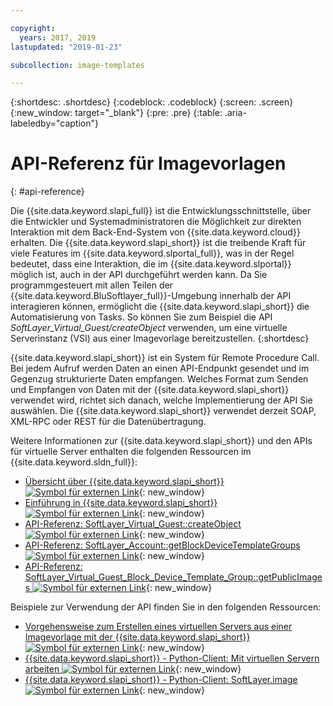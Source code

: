```yaml
---

copyright:
  years: 2017, 2019
lastupdated: "2019-01-23"

subcollection: image-templates

---
```


{:shortdesc: .shortdesc}
{:codeblock: .codeblock}
{:screen: .screen}
{:new_window: target="_blank"}
{:pre: .pre}
{:table: .aria-labeledby="caption"}

# API-Referenz für Imagevorlagen
{: #api-reference}

Die {{site.data.keyword.slapi_full}} ist die Entwicklungsschnittstelle, über die Entwickler und Systemadministratoren die Möglichkeit zur direkten Interaktion mit dem Back-End-System von {{site.data.keyword.cloud}} erhalten. Die {{site.data.keyword.slapi_short}} ist die treibende Kraft für viele Features im {{site.data.keyword.slportal_full}}, was in der Regel bedeutet, dass eine Interaktion, die im {{site.data.keyword.slportal}} möglich ist, auch in der API durchgeführt werden kann. Da Sie programmgesteuert mit allen Teilen der {{site.data.keyword.BluSoftlayer_full}}-Umgebung innerhalb der API interagieren können, ermöglicht die {{site.data.keyword.slapi_short}} die Automatisierung von Tasks. So können Sie zum Beispiel die API *SoftLayer_Virtual_Guest/createObject* verwenden, um eine virtuelle Serverinstanz (VSI) aus einer Imagevorlage bereitzustellen.
{:shortdesc}

{{site.data.keyword.slapi_short}} ist ein System für Remote Procedure Call. Bei jedem Aufruf werden Daten an einen API-Endpunkt gesendet und im Gegenzug strukturierte Daten empfangen. Welches Format zum Senden und Empfangen von Daten mit der {{site.data.keyword.slapi_short}} verwendet wird, richtet sich danach, welche Implementierung der API Sie auswählen. Die {{site.data.keyword.slapi_short}} verwendet derzeit SOAP, XML-RPC oder REST für die Datenübertragung. 

Weitere Informationen zur {{site.data.keyword.slapi_short}} und den APIs für virtuelle Server enthalten die folgenden Ressourcen im {{site.data.keyword.sldn_full}}:
* [Übersicht über {{site.data.keyword.slapi_short}} ![Symbol für externen Link](../icons/launch-glyph.svg "Symbol für externen Link")](https://softlayer.github.io/reference/softlayerapi/){: new_window}
* [Einführung in {{site.data.keyword.slapi_short}} ![Symbol für externen Link](../icons/launch-glyph.svg "Symbol für externen Link")](https://softlayer.github.io/article/getting-started/){: new_window}
* [API-Referenz: SoftLayer_Virtual_Guest::createObject ![Symbol für externen Link](../icons/launch-glyph.svg "Symbol für externen Link")](https://softlayer.github.io/reference/services/SoftLayer_Virtual_Guest/createObject/){: new_window}
* [API-Referenz: SoftLayer_Account::getBlockDeviceTemplateGroups ![Symbol für externen Link](../icons/launch-glyph.svg "Symbol für externen Link")](https://softlayer.github.io/reference/services/SoftLayer_Account/getBlockDeviceTemplateGroups/){: new_window}
* [API-Referenz: SoftLayer_Virtual_Guest_Block_Device_Template_Group::getPublicImages ![Symbol für externen Link](../icons/launch-glyph.svg "Symbol für externen Link")](https://softlayer.github.io/reference/services/SoftLayer_Virtual_Guest_Block_Device_Template_Group/getPublicImages/){: new_window}

Beispiele zur Verwendung der API finden Sie in den folgenden Ressourcen:
* [Vorgehensweise zum Erstellen eines virtuellen Servers aus einer Imagevorlage mit der {{site.data.keyword.slapi_short}} ![Symbol für externen Link](../icons/launch-glyph.svg "Symbol für externen Link")](https://stackoverflow.com/questions/41138874/how-to-create-virtual-server-using-standard-template-softlayer-using-rest-api){: new_window}
* [{{site.data.keyword.slapi_short}} - Python-Client: Mit virtuellen Servern arbeiten ![Symbol für externen Link](../icons/launch-glyph.svg "Symbol für externen Link")](http://softlayer-python.readthedocs.io/en/latest/cli/vs.html){: new_window}
* [{{site.data.keyword.slapi_short}} - Python-Client: SoftLayer.image ![Symbol für externen Link](../icons/launch-glyph.svg "Symbol für externen Link")](https://softlayer-api-python-client.readthedocs.io/en/latest/api/managers/image/){: new_window}
